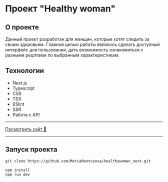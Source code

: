 # Проект "Healthy woman"

## О проекте

Данный проект разработан для женщин, которые 
хотят следить за своим здоровьем. Главной целью 
работы являлось сделать доступный интерфейс для 
пользования, дать возможность ознакомиться с разными 
рецптами по выбранным характеристикам. 

## Технологии

* Next.js
* Typescript
* CSS
* TSX
* ESlint
* SSR
* Работа с API

___

[Посмотреть сайт 🥦](https://healthywoman-next.vercel.app/)
___

## Запуск проекта

```bash
git clone https://github.com/MariaMantusova/healthywoman_next.git

npm install
npm run dev
```

